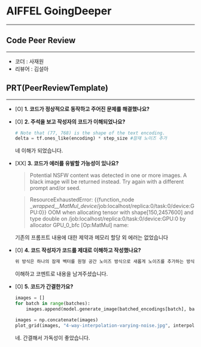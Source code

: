 
# AIFFEL GoingDeeper
----  
## **Code Peer Review**
------------------
- 코더 : 사재원
- 리뷰어 : 김설아

## **PRT(PeerReviewTemplate)**  
------------------  
- [O] **1. 코드가 정상적으로 동작하고 주어진 문제를 해결했나요?**

- [O] **2. 주석을 보고 작성자의 코드가 이해되었나요?**
  ```python
  # Note that (77, 768) is the shape of the text encoding.
  delta = tf.ones_like(encoding) * step_size #잠재 노이즈 추가
  ```
  네 이해가 되었습니다.

- [XX] **3. 코드가 에러를 유발할 가능성이 있나요?**

   > Potential NSFW content was detected in one or more images. A black image will be returned instead. Try again with a different prompt and/or seed.

    > ResourceExhaustedError: {{function_node __wrapped__MatMul_device_/job:localhost/replica:0/task:0/device:GPU:0}} OOM when allocating tensor with shape[150,2457600] and type double on /job:localhost/replica:0/task:0/device:GPU:0 by allocator GPU_0_bfc [Op:MatMul] name: 

    기존의 프롬프트 내용에 대한 제약과 메모리 할당 외 에러는 없었습니다

- [O] **4. 코드 작성자가 코드를 제대로 이해하고 작성했나요?**  
  ```python
  위 방식은 하나의 잠재 벡터를 원형 공간 노이즈 방식으로 새롭게 노이즈를 추가하는 방식인 것으로 보인다.
  ```
  이해하고 코멘트로 내용을 남겨주셨습니다.
- [O] **5. 코드가 간결한가요?**
  ```python
  images = []
  for batch in range(batches):
      images.append(model.generate_image(batched_encodings[batch], batch_size=batch_size))

  images = np.concatenate(images)
  plot_grid(images, "4-way-interpolation-varying-noise.jpg", interpolation_steps)
  ```
  네. 간결해서 가독성이 좋았습니다.
